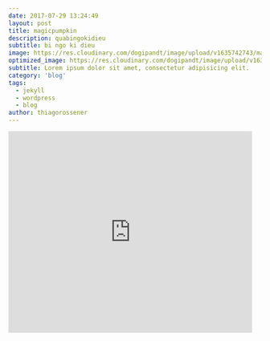 ```yaml
---
date: 2017-07-29 13:24:49
layout: post
title: magicpumpkin
description: quabingokidieu
subtitle: bi ngo ki dieu
image: https://res.cloudinary.com/dogipandt/image/upload/v1635742743/magic-pumkins_hzblxf.png
optimized_image: https://res.cloudinary.com/dogipandt/image/upload/v1635742743/magic-pumkins_hzblxf.png
subtitle: Lorem ipsum dolor sit amet, consectetur adipisicing elit.
category: 'blog'
tags:
  - jekyll
  - wordpress
  - blog
author: thiagorossener
---
```


<iframe src="https://scratch.mit.edu/projects/566389290/embed" allowtransparency="true" width="485" height="402" frameborder="0" scrolling="no" allowfullscreen></iframe>